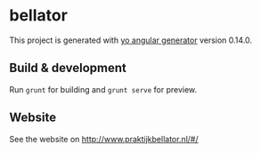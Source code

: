 # bellator

This project is generated with [yo angular generator](https://github.com/yeoman/generator-angular)
version 0.14.0.

## Build & development

Run `grunt` for building and `grunt serve` for preview.

## Website

See the website on http://www.praktijkbellator.nl/#/

